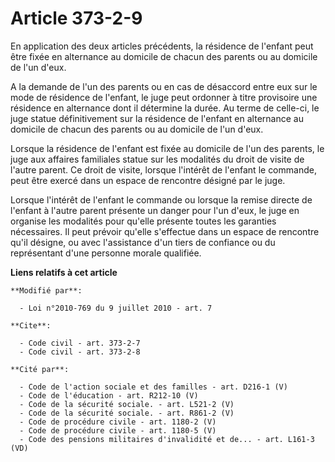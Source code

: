 # Article 373-2-9

En application des deux articles précédents, la résidence de l'enfant peut être fixée en alternance au domicile de chacun des
parents ou au domicile de l'un d'eux.

A la demande de l'un des parents ou en cas de désaccord entre eux sur le mode de résidence de l'enfant, le juge peut ordonner
à titre provisoire une résidence en alternance dont il détermine la durée. Au terme de celle-ci, le juge statue
définitivement sur la résidence de l'enfant en alternance au domicile de chacun des parents ou au domicile de l'un d'eux.

Lorsque la résidence de l'enfant est fixée au domicile de l'un des parents, le juge aux affaires familiales statue sur les
modalités du droit de visite de l'autre parent. Ce droit de visite, lorsque l'intérêt de l'enfant le commande, peut être
exercé dans un espace de rencontre désigné par le juge.

Lorsque l'intérêt de l'enfant le commande ou lorsque la remise directe de l'enfant à l'autre parent présente un danger pour
l'un d'eux, le juge en organise les modalités pour qu'elle présente toutes les garanties nécessaires. Il peut prévoir qu'elle
s'effectue dans un espace de rencontre qu'il désigne, ou avec l'assistance d'un tiers de confiance ou du représentant d'une
personne morale qualifiée.

**Liens relatifs à cet article**

	**Modifié par**:

	  - Loi n°2010-769 du 9 juillet 2010 - art. 7

	**Cite**:

	  - Code civil - art. 373-2-7
	  - Code civil - art. 373-2-8

	**Cité par**:

	  - Code de l'action sociale et des familles - art. D216-1 (V)
	  - Code de l'éducation - art. R212-10 (V)
	  - Code de la sécurité sociale. - art. L521-2 (V)
	  - Code de la sécurité sociale. - art. R861-2 (V)
	  - Code de procédure civile - art. 1180-2 (V)
	  - Code de procédure civile - art. 1180-5 (V)
	  - Code des pensions militaires d'invalidité et de... - art. L161-3 (VD)
